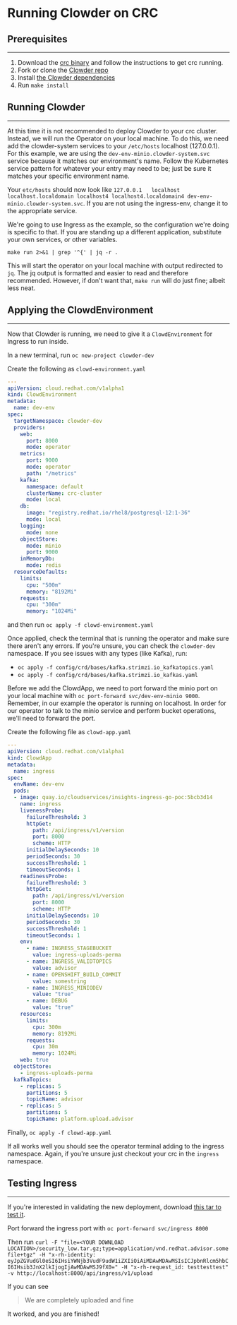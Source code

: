 # Running Clowder on CRC 

## Prerequisites
-----------------
1. Download the [crc binary](https://developers.redhat.com/products/codeready-containers/overview) and follow the instructions to get crc running.
2. Fork or clone the [Clowder repo](https://github.com/RedHatInsights/clowder)
3. Install [the Clowder dependencies](https://github.com/RedHatInsights/clowder#dependencies)
4. Run `make install`


## Running Clowder
-------------------
At this time it is not recommended to deploy Clowder to your crc cluster. Instead, we will run the Operator on your local machine. To do this, we need add the clowder-system services to your `/etc/hosts` localhost (127.0.0.1). For this example, we are using the `dev-env-minio.clowder-system.svc` service because it matches our environment's name. Follow the Kubernetes service pattern for whatever your entry may need to be; just be sure it matches your specific environment name. 

Your `etc/hosts` should now look like `127.0.0.1   localhost localhost.localdomain localhost4 localhost4.localdomain4 dev-env-minio.clowder-system.svc`. If you are not using the ingress-env, change it to the appropriate service.

We're going to use Ingress as the example, so the configuration we're doing is specific to that. If you are standing up a different application, substitute your own services, or other variables. 

`make run 2>&1 | grep '^{' | jq -r .`

This will start the operator on your local machine with output redirected to `jq`. The jq output is formatted and easier to read and therefore recommended. However, if don't want that, `make run` will do just fine; albeit less neat. 

## Applying the ClowdEnvironment
---------------------------------
Now that Clowder is running, we need to give it a `ClowdEnvironment` for Ingress to run inside. 

In a new terminal, run `oc new-project clowder-dev`

Create the following as `clowd-environment.yaml`

``` yaml
---
apiVersion: cloud.redhat.com/v1alpha1
kind: ClowdEnvironment
metadata:
  name: dev-env
spec:
  targetNamespace: clowder-dev
  providers:
    web:
      port: 8000
      mode: operator
    metrics:
      port: 9000
      mode: operator
      path: "/metrics"
    kafka:
      namespace: default
      clusterName: crc-cluster
      mode: local
    db:
      image: "registry.redhat.io/rhel8/postgresql-12:1-36"
      mode: local
    logging:
      mode: none
    objectStore:
      mode: minio
      port: 9000
    inMemoryDb:
      mode: redis
  resourceDefaults:
    limits: 
      cpu: "500m"
      memory: "8192Mi"
    requests:
      cpu: "300m"
      memory: "1024Mi"

```

and then run `oc apply -f clowd-environment.yaml`

Once applied, check the terminal that is running the operator and make sure there aren't any errors. If you're unsure, you can check the `clowder-dev` namespace. If you see issues with any types (like Kafka), run:
* `oc apply -f config/crd/bases/kafka.strimzi.io_kafkatopics.yaml`
* `oc apply -f config/crd/bases/kafka.strimzi.io_kafkas.yaml`

Before we add the ClowdApp, we need to port forward the minio port on your local machine with `oc port-forward svc/dev-env-minio 9000`. Remember, in our example the operator is running on localhost. In order for our operator to talk to the minio service and perform bucket operations, we'll need to forward the port. 

Create the following file as `clowd-app.yaml` 


``` yaml
---
apiVersion: cloud.redhat.com/v1alpha1
kind: ClowdApp
metadata:
  name: ingress
spec:
  envName: dev-env 
  pods:
  - image: quay.io/cloudservices/insights-ingress-go-poc:5bcb3d14
    name: ingress
    livenessProbe:
      failureThreshold: 3
      httpGet:
        path: /api/ingress/v1/version
        port: 8000
        scheme: HTTP
      initialDelaySeconds: 10
      periodSeconds: 30
      successThreshold: 1
      timeoutSeconds: 1
    readinessProbe:
      failureThreshold: 3
      httpGet:
        path: /api/ingress/v1/version
        port: 8000
        scheme: HTTP
      initialDelaySeconds: 10
      periodSeconds: 30
      successThreshold: 1
      timeoutSeconds: 1
    env:
      - name: INGRESS_STAGEBUCKET
        value: ingress-uploads-perma
      - name: INGRESS_VALIDTOPICS
        value: advisor
      - name: OPENSHIFT_BUILD_COMMIT
        value: somestring
      - name: INGRESS_MINIODEV
        value: "true"
      - name: DEBUG
        value: "true"
    resources:
      limits:
        cpu: 300m
        memory: 8192Mi
      requests:
        cpu: 30m
        memory: 1024Mi
    web: true
  objectStore:
    - ingress-uploads-perma
  kafkaTopics:
    - replicas: 5
      partitions: 5
      topicName: advisor
    - replicas: 5
      partitions: 5
      topicName: platform.upload.advisor

```

Finally, `oc apply -f clowd-app.yaml`

If all works well you should see the operator terminal adding to the ingress namespace. Again, if you're unsure just checkout your crc in the `ingress` namespace. 

## Testing Ingress
-------------------

If you're interested in validating the new deployment, download [this tar to test it](https://gitlab.cee.redhat.com/insights-qe/iqe-core/-/blob/master/iqe/data/advisor_archives/security_low.tar.gz). 

Port forward the ingress port with `oc port-forward svc/ingress 8000`

Then run `curl -F "file=<YOUR DOWNLOAD LOCATION>/security_low.tar.gz;type=application/vnd.redhat.advisor.somefile+tgz" -H "x-rh-identity: eyJpZGVudGl0eSI6IHsiYWNjb3VudF9udW1iZXIiOiAiMDAwMDAwMSIsICJpbnRlcm5hbCI6IHsib3JnX2lkIjogIjAwMDAwMSJ9fX0=" -H "x-rh-request_id: testtesttest" -v http://localhost:8000/api/ingress/v1/upload`

If you can see 
> We are completely uploaded and fine

It worked, and you are finished!
